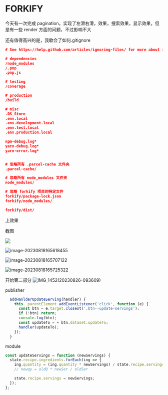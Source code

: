 # FORKIFY

今天有一次完成 pagination，实现了左滑右滑，效果，搜索效果，显示效果，但是有一些 render 方面的问题，不过影响不大

还有值得高兴的是，我歇会了如何.gitignore

```json
# See https://help.github.com/articles/ignoring-files/ for more about ignoring files.

# dependencies
/node_modules
/.pnp
.pnp.js

# testing
/coverage

# production
/build

# misc
.DS_Store
.env.local
.env.development.local
.env.test.local
.env.production.local

npm-debug.log*
yarn-debug.log*
yarn-error.log*


# 忽略所有 .parcel-cache 文件夹
.parcel-cache/

# 忽略所有 node_modules 文件夹
node_modules/

# 忽略 forkify 项目的特定文件
forkify/package-lock.json
forkify/node_modules/

forkify/dist/

```

上效果

截图

![](https://makeforpicgo.oss-cn-chengdu.aliyuncs.com/study/202308181655535.png)

![image-20230818165618455](https://makeforpicgo.oss-cn-chengdu.aliyuncs.com/study/202308181656578.png)

![image-20230818165707122](https://makeforpicgo.oss-cn-chengdu.aliyuncs.com/study/202308181657295.png)

![image-20230818165725322](https://makeforpicgo.oss-cn-chengdu.aliyuncs.com/study/202308181657841.png)

开始第二部分
![IMG_1452(20230826-093609)](https://makeforpicgo.oss-cn-chengdu.aliyuncs.com/study/202308261353611.JPG)

publisher

```javascript
  addHanlderUpdateServing(handler) {
    this._parentElement.addEventListener('click', function (e) {
      const btn = e.target.closest('.btn--update-servings');
      if (!btn) return;
      console.log(btn);
      const updateTo = + btn.dataset.updateTo;
      handler(updateTo);
    });
  }
```

module

```javascript
const updateServings = function (newServings) {
  state.recipe.ingredients.forEach(ing => {
    ing.quantity = (ing.quantity * newServings) / state.recipe.servings;
    // newqy = oldQ * newSer / oldSer

    state.recipe.servings = newServings;
  });
};
 
```

